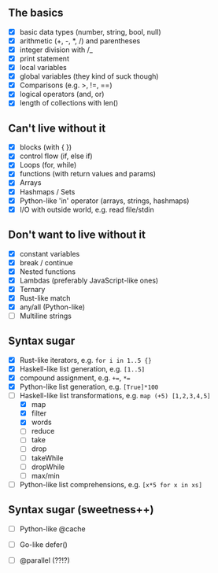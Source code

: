 ## The basics
- [X] basic data types (number, string, bool, null)
- [X] arithmetic (+, -, *, /) and parentheses
- [X] integer division with /_
- [X] print statement
- [X] local variables
- [X] global variables (they kind of suck though)
- [X] Comparisons (e.g. >, !=, ==)
- [X] logical operators (and, or)
- [X] length of collections with len()

## Can't live without it
- [X] blocks (with { })
- [X] control flow (if, else if)
- [X] Loops (for, while)
- [X] functions (with return values and params)
- [X] Arrays
- [X] Hashmaps / Sets
- [X] Python-like 'in' operator (arrays, strings, hashmaps)
- [X] I/O with outside world, e.g. read file/stdin

## Don't want to live without it
- [X] constant variables
- [X] break / continue
- [X] Nested functions
- [X] Lambdas (preferably JavaScript-like ones)
- [X] Ternary
- [X] Rust-like match
- [X] any/all (Python-like)
- [ ] Multiline strings

## Syntax sugar
- [x] Rust-like iterators, e.g. `for i in 1..5 {}`
- [x] Haskell-like list generation, e.g. `[1..5]`
- [X] compound assignment, e.g. `+=`, `*=`
- [X] Python-like list generation, e.g. `[True]*100`
- [ ] Haskell-like list transformations, e.g. `map (+5) [1,2,3,4,5]`
  - [X] map
  - [X] filter
  - [X] words
  - [ ] reduce
  - [ ] take
  - [ ] drop
  - [ ] takeWhile
  - [ ] dropWhile
  - [ ] max/min
- [ ] Python-like list comprehensions, e.g. `[x*5 for x in xs]`

## Syntax sugar (sweetness++)
- [ ] Python-like @cache
- [ ] Go-like defer()
- [ ] @parallel (??!?)



